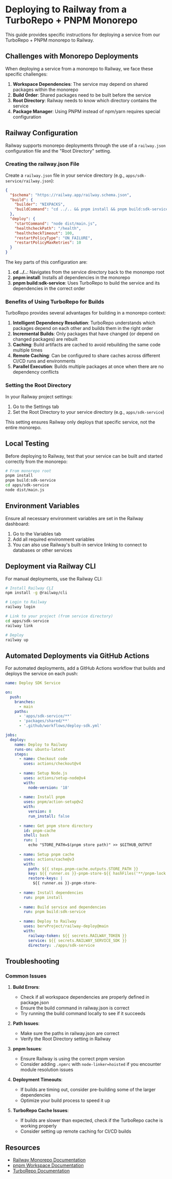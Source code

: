 # Deploying to Railway from a TurboRepo + PNPM Monorepo

This guide provides specific instructions for deploying a service from our TurboRepo + PNPM monorepo to Railway.

## Challenges with Monorepo Deployments

When deploying a service from a monorepo to Railway, we face these specific challenges:

1. **Workspace Dependencies**: The service may depend on shared packages within the monorepo
2. **Build Order**: Shared packages need to be built before the service
3. **Root Directory**: Railway needs to know which directory contains the service
4. **Package Manager**: Using PNPM instead of npm/yarn requires special configuration

## Railway Configuration

Railway supports monorepo deployments through the use of a `railway.json` configuration file and the "Root Directory" setting.

### Creating the railway.json File

Create a `railway.json` file in your service directory (e.g., `apps/sdk-service/railway.json`):

```json
{
  "$schema": "https://railway.app/railway.schema.json",
  "build": {
    "builder": "NIXPACKS",
    "buildCommand": "cd ../.. && pnpm install && pnpm build:sdk-service"
  },
  "deploy": {
    "startCommand": "node dist/main.js",
    "healthcheckPath": "/health",
    "healthcheckTimeout": 100,
    "restartPolicyType": "ON_FAILURE",
    "restartPolicyMaxRetries": 10
  }
}
```

The key parts of this configuration are:

1. **cd ../..**: Navigates from the service directory back to the monorepo root
2. **pnpm install**: Installs all dependencies in the monorepo
3. **pnpm build:sdk-service**: Uses TurboRepo to build the service and its dependencies in the correct order

### Benefits of Using TurboRepo for Builds

TurboRepo provides several advantages for building in a monorepo context:

1. **Intelligent Dependency Resolution**: TurboRepo understands which packages depend on each other and builds them in the right order
2. **Incremental Builds**: Only packages that have changed (or depend on changed packages) are rebuilt
3. **Caching**: Build artifacts are cached to avoid rebuilding the same code multiple times
4. **Remote Caching**: Can be configured to share caches across different CI/CD runs and environments
5. **Parallel Execution**: Builds multiple packages at once when there are no dependency conflicts

### Setting the Root Directory

In your Railway project settings:

1. Go to the Settings tab
2. Set the Root Directory to your service directory (e.g., `apps/sdk-service`)

This setting ensures Railway only deploys that specific service, not the entire monorepo.

## Local Testing

Before deploying to Railway, test that your service can be built and started correctly from the monorepo:

```bash
# From monorepo root
pnpm install
pnpm build:sdk-service
cd apps/sdk-service
node dist/main.js
```

## Environment Variables

Ensure all necessary environment variables are set in the Railway dashboard:

1. Go to the Variables tab
2. Add all required environment variables
3. You can also use Railway's built-in service linking to connect to databases or other services

## Deployment via Railway CLI

For manual deployments, use the Railway CLI:

```bash
# Install Railway CLI
npm install -g @railway/cli

# Login to Railway
railway login

# Link to your project (from service directory)
cd apps/sdk-service
railway link

# Deploy
railway up
```

## Automated Deployments via GitHub Actions

For automated deployments, add a GitHub Actions workflow that builds and deploys the service on each push:

```yaml
name: Deploy SDK Service

on:
  push:
    branches:
      - main
    paths:
      - 'apps/sdk-service/**'
      - 'packages/shared/**'
      - '.github/workflows/deploy-sdk.yml'

jobs:
  deploy:
    name: Deploy to Railway
    runs-on: ubuntu-latest
    steps:
      - name: Checkout code
        uses: actions/checkout@v4
        
      - name: Setup Node.js
        uses: actions/setup-node@v4
        with:
          node-version: '18'
      
      - name: Install pnpm
        uses: pnpm/action-setup@v2
        with:
          version: 8
          run_install: false
          
      - name: Get pnpm store directory
        id: pnpm-cache
        shell: bash
        run: |
          echo "STORE_PATH=$(pnpm store path)" >> $GITHUB_OUTPUT
          
      - name: Setup pnpm cache
        uses: actions/cache@v3
        with:
          path: ${{ steps.pnpm-cache.outputs.STORE_PATH }}
          key: ${{ runner.os }}-pnpm-store-${{ hashFiles('**/pnpm-lock.yaml') }}
          restore-keys: |
            ${{ runner.os }}-pnpm-store-
            
      - name: Install dependencies
        run: pnpm install
        
      - name: Build service and dependencies
        run: pnpm build:sdk-service
      
      - name: Deploy to Railway
        uses: bervProject/railway-deploy@main
        with:
          railway-token: ${{ secrets.RAILWAY_TOKEN }}
          service: ${{ secrets.RAILWAY_SERVICE_SDK }}
          directory: ./apps/sdk-service
```

## Troubleshooting

### Common Issues

1. **Build Errors**: 
   - Check if all workspace dependencies are properly defined in package.json
   - Ensure the build command in railway.json is correct
   - Try running the build command locally to see if it succeeds

2. **Path Issues**:
   - Make sure the paths in railway.json are correct
   - Verify the Root Directory setting in Railway

3. **pnpm Issues**:
   - Ensure Railway is using the correct pnpm version
   - Consider adding `.npmrc` with `node-linker=hoisted` if you encounter module resolution issues

4. **Deployment Timeouts**:
   - If builds are timing out, consider pre-building some of the larger dependencies
   - Optimize your build process to speed it up

5. **TurboRepo Cache Issues**:
   - If builds are slower than expected, check if the TurboRepo cache is working properly
   - Consider setting up remote caching for CI/CD builds

## Resources

- [Railway Monorepo Documentation](https://docs.railway.app/guides/monorepo)
- [pnpm Workspace Documentation](https://pnpm.io/workspaces)
- [TurboRepo Documentation](https://turbo.build/repo/docs) 